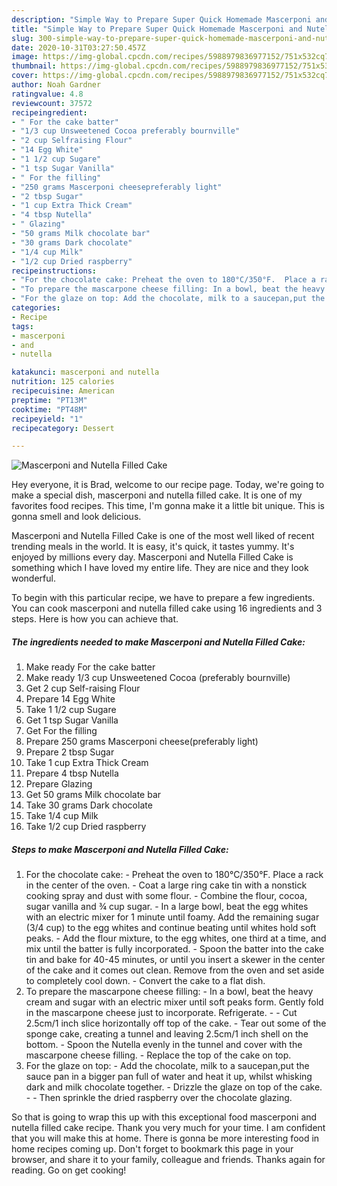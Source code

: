 ```yaml
---
description: "Simple Way to Prepare Super Quick Homemade Mascerponi and Nutella Filled Cake"
title: "Simple Way to Prepare Super Quick Homemade Mascerponi and Nutella Filled Cake"
slug: 300-simple-way-to-prepare-super-quick-homemade-mascerponi-and-nutella-filled-cake
date: 2020-10-31T03:27:50.457Z
image: https://img-global.cpcdn.com/recipes/5988979836977152/751x532cq70/mascerponi-and-nutella-filled-cake-recipe-main-photo.jpg
thumbnail: https://img-global.cpcdn.com/recipes/5988979836977152/751x532cq70/mascerponi-and-nutella-filled-cake-recipe-main-photo.jpg
cover: https://img-global.cpcdn.com/recipes/5988979836977152/751x532cq70/mascerponi-and-nutella-filled-cake-recipe-main-photo.jpg
author: Noah Gardner
ratingvalue: 4.8
reviewcount: 37572
recipeingredient:
- " For the cake batter"
- "1/3 cup Unsweetened Cocoa preferably bournville"
- "2 cup Selfraising Flour"
- "14 Egg White"
- "1 1/2 cup Sugare"
- "1 tsp Sugar Vanilla"
- " For the filling"
- "250 grams Mascerponi cheesepreferably light"
- "2 tbsp Sugar"
- "1 cup Extra Thick Cream"
- "4 tbsp Nutella"
- " Glazing"
- "50 grams Milk chocolate bar"
- "30 grams Dark chocolate"
- "1/4 cup Milk"
- "1/2 cup Dried raspberry"
recipeinstructions:
- "For the chocolate cake: Preheat the oven to 180°C/350°F.  Place a rack in the center of the oven. Coat a large ring cake tin with a nonstick cooking spray and dust with some flour. Combine the flour, cocoa, sugar vanilla and ¾ cup sugar. In a large bowl, beat the egg whites with an electric mixer for 1 minute until foamy.  Add the remaining sugar (3/4 cup) to the egg whites and continue beating until whites hold soft peaks. Add the flour mixture, to the egg whites, one third at a time, and mix until the batter is fully incorporated. Spoon the batter into the cake tin and bake for 40-45 minutes, or until you insert a skewer in the center of the cake and it comes out clean. Remove from the oven and set aside to completely cool down. Convert the cake to a flat dish."
- "To prepare the mascarpone cheese filling: In a bowl, beat the heavy cream and sugar with an electric mixer until soft peaks form.  Gently fold in the mascarpone cheese just to incorporate. Refrigerate.   Cut 2.5cm/1 inch slice horizontally off top of the cake. Tear out some of the sponge cake, creating a tunnel and leaving 2.5cm/1 inch shell on the bottom. Spoon the Nutella evenly in the tunnel and cover with the mascarpone cheese filling. Replace the top of the cake on top."
- "For the glaze on top: Add the chocolate, milk to a saucepan,put the sauce pan in a bigger pan full of water and heat it up, whilst whisking dark and milk chocolate together. Drizzle the glaze on top of the cake.  Then sprinkle the dried raspberry over the chocolate glazing."
categories:
- Recipe
tags:
- mascerponi
- and
- nutella

katakunci: mascerponi and nutella 
nutrition: 125 calories
recipecuisine: American
preptime: "PT13M"
cooktime: "PT48M"
recipeyield: "1"
recipecategory: Dessert

---
```



![Mascerponi and Nutella Filled Cake](https://img-global.cpcdn.com/recipes/5988979836977152/751x532cq70/mascerponi-and-nutella-filled-cake-recipe-main-photo.jpg)

Hey everyone, it is Brad, welcome to our recipe page. Today, we're going to make a special dish, mascerponi and nutella filled cake. It is one of my favorites food recipes. This time, I'm gonna make it a little bit unique. This is gonna smell and look delicious.



Mascerponi and Nutella Filled Cake is one of the most well liked of recent trending meals in the world. It is easy, it's quick, it tastes yummy. It's enjoyed by millions every day. Mascerponi and Nutella Filled Cake is something which I have loved my entire life. They are nice and they look wonderful.


To begin with this particular recipe, we have to prepare a few ingredients. You can cook mascerponi and nutella filled cake using 16 ingredients and 3 steps. Here is how you can achieve that.

<!--inarticleads1-->

##### The ingredients needed to make Mascerponi and Nutella Filled Cake:

1. Make ready  For the cake batter
1. Make ready 1/3 cup Unsweetened Cocoa (preferably bournville)
1. Get 2 cup Self-raising Flour
1. Prepare 14 Egg White
1. Take 1 1/2 cup Sugare
1. Get 1 tsp Sugar Vanilla
1. Get  For the filling
1. Prepare 250 grams Mascerponi cheese(preferably light)
1. Prepare 2 tbsp Sugar
1. Take 1 cup Extra Thick Cream
1. Prepare 4 tbsp Nutella
1. Prepare  Glazing
1. Get 50 grams Milk chocolate bar
1. Take 30 grams Dark chocolate
1. Take 1/4 cup Milk
1. Take 1/2 cup Dried raspberry




<!--inarticleads2-->

##### Steps to make Mascerponi and Nutella Filled Cake:

1. For the chocolate cake: - Preheat the oven to 180°C/350°F.  Place a rack in the center of the oven. - Coat a large ring cake tin with a nonstick cooking spray and dust with some flour. - Combine the flour, cocoa, sugar vanilla and ¾ cup sugar. - In a large bowl, beat the egg whites with an electric mixer for 1 minute until foamy.  Add the remaining sugar (3/4 cup) to the egg whites and continue beating until whites hold soft peaks. - Add the flour mixture, to the egg whites, one third at a time, and mix until the batter is fully incorporated. - Spoon the batter into the cake tin and bake for 40-45 minutes, or until you insert a skewer in the center of the cake and it comes out clean. Remove from the oven and set aside to completely cool down. - Convert the cake to a flat dish.
1. To prepare the mascarpone cheese filling: - In a bowl, beat the heavy cream and sugar with an electric mixer until soft peaks form.  Gently fold in the mascarpone cheese just to incorporate. Refrigerate. -   - Cut 2.5cm/1 inch slice horizontally off top of the cake. - Tear out some of the sponge cake, creating a tunnel and leaving 2.5cm/1 inch shell on the bottom. - Spoon the Nutella evenly in the tunnel and cover with the mascarpone cheese filling. - Replace the top of the cake on top.
1. For the glaze on top: - Add the chocolate, milk to a saucepan,put the sauce pan in a bigger pan full of water and heat it up, whilst whisking dark and milk chocolate together. - Drizzle the glaze on top of the cake. -  - Then sprinkle the dried raspberry over the chocolate glazing.




So that is going to wrap this up with this exceptional food mascerponi and nutella filled cake recipe. Thank you very much for your time. I am confident that you will make this at home. There is gonna be more interesting food in home recipes coming up. Don't forget to bookmark this page in your browser, and share it to your family, colleague and friends. Thanks again for reading. Go on get cooking!
